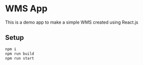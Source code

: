 # WMS App

This is a demo app to make a simple WMS created using React.js

## Setup

```bash
npm i
npm run build
npm run start
```

